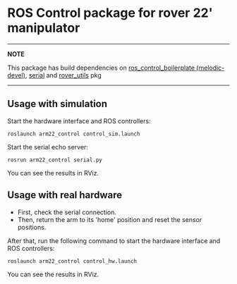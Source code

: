 # ROS Control package for rover 22' manipulator

---
**NOTE**

This package has build dependencies on [ros_control_boilerplate (melodic-devel)](https://github.com/PickNikRobotics/ros_control_boilerplate), [serial](https://github.com/wjwwood/serial) and [rover_utils](https://github.com/burkap/rover_utils) pkg

---

## Usage with simulation
Start the hardware interface and ROS controllers:

```roslaunch arm22_control control_sim.launch``` 

Start the serial echo server:

```rosrun arm22_control serial.py```

You can see the results in RViz.

## Usage with real hardware

* First, check the serial connection.
* Then, return the arm to its 'home' position and reset the sensor positions. 

After that, run the following command to start the hardware interface and ROS controllers:

```roslaunch arm22_control control_hw.launch``` 

You can see the results in RViz.
